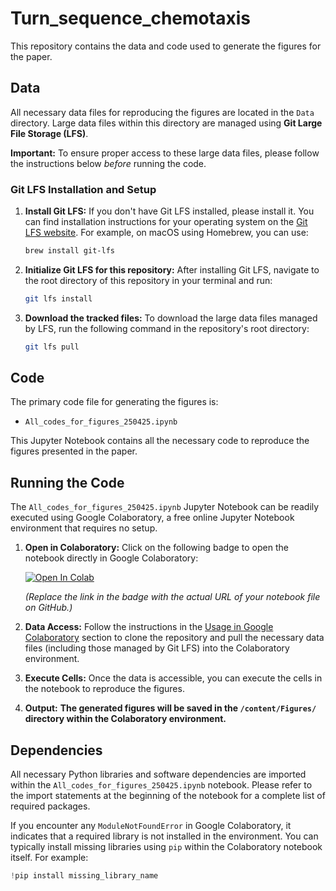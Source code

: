 # Turn_sequence_chemotaxis

This repository contains the data and code used to generate the figures for the paper.

## Data

All necessary data files for reproducing the figures are located in the `Data` directory. Large data files within this directory are managed using **Git Large File Storage (LFS)**.

**Important:** To ensure proper access to these large data files, please follow the instructions below *before* running the code.

### Git LFS Installation and Setup

1.  **Install Git LFS:**
    If you don't have Git LFS installed, please install it. You can find installation instructions for your operating system on the [Git LFS website](https://git-lfs.com/). For example, on macOS using Homebrew, you can use:
    ```bash
    brew install git-lfs
    ```

2.  **Initialize Git LFS for this repository:**
    After installing Git LFS, navigate to the root directory of this repository in your terminal and run:
    ```bash
    git lfs install
    ```

3.  **Download the tracked files:**
    To download the large data files managed by LFS, run the following command in the repository's root directory:
    ```bash
    git lfs pull
    ```

## Code

The primary code file for generating the figures is:

-   `All_codes_for_figures_250425.ipynb`

This Jupyter Notebook contains all the necessary code to reproduce the figures presented in the paper.


## Running the Code

The `All_codes_for_figures_250425.ipynb` Jupyter Notebook can be readily executed using Google Colaboratory, a free online Jupyter Notebook environment that requires no setup.

1.  **Open in Colaboratory:** Click on the following badge to open the notebook directly in Google Colaboratory:

    [![Open In Colab](https://colab.research.google.com/assets/colab-badge.svg)](https://colab.research.google.com/github/KarinSuwazono/Turn_sequence_chemotaxis/blob/main/All_codes_for_figures_250425.ipynb)

    *(Replace the link in the badge with the actual URL of your notebook file on GitHub.)*

2.  **Data Access:** Follow the instructions in the [Usage in Google Colaboratory](#usage-in-google-colaboratory) section to clone the repository and pull the necessary data files (including those managed by Git LFS) into the Colaboratory environment.

3.  **Execute Cells:** Once the data is accessible, you can execute the cells in the notebook to reproduce the figures.


4.  **Output:**
    **The generated figures will be saved in the `/content/Figures/` directory within the Colaboratory environment.**


## Dependencies

All necessary Python libraries and software dependencies are imported within the `All_codes_for_figures_250425.ipynb` notebook. Please refer to the import statements at the beginning of the notebook for a complete list of required packages.

If you encounter any `ModuleNotFoundError` in Google Colaboratory, it indicates that a required library is not installed in the environment. You can typically install missing libraries using `pip` within the Colaboratory notebook itself. For example:

```python
!pip install missing_library_name
